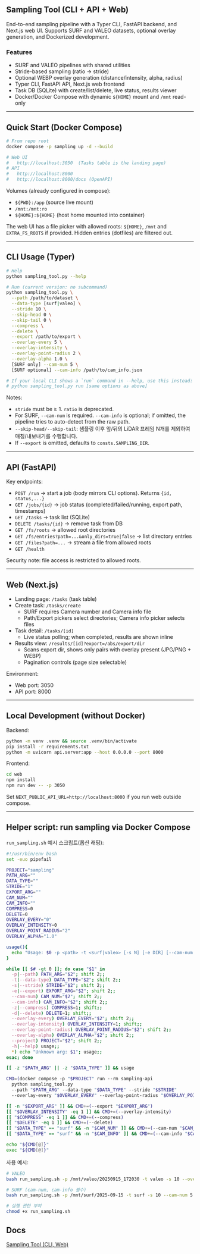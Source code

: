 ## Sampling Tool (CLI + API + Web)

End-to-end sampling pipeline with a Typer CLI, FastAPI backend, and Next.js web UI. Supports SURF and VALEO datasets, optional overlay generation, and Dockerized development.

### Features
- SURF and VALEO pipelines with shared utilities
- Stride-based sampling (ratio → stride)
- Optional WEBP overlay generation (distance/intensity, alpha, radius)
- Typer CLI, FastAPI API, Next.js web frontend
- Task DB (SQLite) with create/list/delete, live status, results viewer
- Docker/Docker Compose with dynamic `${HOME}` mount and `/mnt` read-only

---

## Quick Start (Docker Compose)

```bash
# From repo root
docker compose -p sampling up -d --build

# Web UI
#   http://localhost:3050  (Tasks table is the landing page)
# API
#   http://localhost:8000
#   http://localhost:8000/docs (OpenAPI)
```

Volumes (already configured in compose):
- `${PWD}:/app` (source live mount)
- `/mnt:/mnt:ro`
- `${HOME}:${HOME}` (host home mounted into container)

The web UI has a file picker with allowed roots: `${HOME}`, `/mnt` and `EXTRA_FS_ROOTS` if provided. Hidden entries (dotfiles) are filtered out.

---

## CLI Usage (Typer)

```bash
# Help
python sampling_tool.py --help

# Run (current version: no subcommand)
python sampling_tool.py \
  --path /path/to/dataset \
  --data-type [surf|valeo] \
  --stride 10 \
  --skip-head 0 \
  --skip-tail 0 \
  --compress \
  --delete \
  --export /path/to/export \
  --overlay-every 5 \
  --overlay-intensity \
  --overlay-point-radius 2 \
  --overlay-alpha 1.0 \
  [SURF only] --cam-num 5 \
  [SURF optional] --cam-info /path/to/cam_info.json

# If your local CLI shows a `run` command in --help, use this instead:
# python sampling_tool.py run [same options as above]
```

Notes:
- `stride` must be ≥ 1. `ratio` is deprecated.
- For SURF, `--cam-num` is required. `--cam-info` is optional; if omitted, the pipeline tries to auto-detect from the raw path.
- `--skip-head/--skip-tail`: 샘플링 이후 앞/뒤의 LiDAR 프레임 N개를 제외하여 매칭/내보내기를 수행합니다.
- If `--export` is omitted, defaults to `consts.SAMPLING_DIR`.

---

## API (FastAPI)

Key endpoints:
- `POST /run` → start a job (body mirrors CLI options). Returns `{id, status,...}`
- `GET /jobs/{id}` → job status (completed/failed/running, export path, timestamps)
- `GET /tasks` → task list (SQLite)
- `DELETE /tasks/{id}` → remove task from DB
- `GET /fs/roots` → allowed root directories
- `GET /fs/entries?path=...&only_dirs=true|false` → list directory entries
- `GET /files?path=...` → stream a file from allowed roots
- `GET /health`

Security note: file access is restricted to allowed roots.

---

## Web (Next.js)

- Landing page: `/tasks` (task table)
- Create task: `/tasks/create`
  - SURF requires Camera number and Camera info file
  - Path/Export pickers select directories; Camera info picker selects files
- Task detail: `/tasks/[id]`
  - Live status polling; when completed, results are shown inline
- Results view: `/results/[id]?export=/abs/export/dir`
  - Scans export dir, shows only pairs with overlay present (JPG/PNG + WEBP)
  - Pagination controls (page size selectable)

Environment:
- Web port: 3050
- API port: 8000

---

## Local Development (without Docker)

Backend:
```bash
python -m venv .venv && source .venv/bin/activate
pip install -r requirements.txt
python -m uvicorn api.server:app --host 0.0.0.0 --port 8000
```

Frontend:
```bash
cd web
npm install
npm run dev -- -p 3050
```

Set `NEXT_PUBLIC_API_URL=http://localhost:8000` if you run web outside compose.


---

## Helper script: run sampling via Docker Compose

`run_sampling.sh` 예시 스크립트(옵션 래핑):

```bash
#!/usr/bin/env bash
set -euo pipefail

PROJECT="sampling"
PATH_ARG=""
DATA_TYPE=""
STRIDE="1"
EXPORT_ARG=""
CAM_NUM=""
CAM_INFO=""
COMPRESS=0
DELETE=0
OVERLAY_EVERY="0"
OVERLAY_INTENSITY=0
OVERLAY_POINT_RADIUS="2"
OVERLAY_ALPHA="1.0"

usage(){
  echo "Usage: $0 -p <path> -t <surf|valeo> [-s N] [-e DIR] [--cam-num N --cam-info FILE] [--compress --delete] [--overlay-every N --overlay-intensity --overlay-point-radius N --overlay-alpha F] [--project NAME]"; exit 1;
}

while [[ $# -gt 0 ]]; do case "$1" in
  -p|--path) PATH_ARG="$2"; shift 2;;
  -t|--data-type) DATA_TYPE="$2"; shift 2;;
  -s|--stride) STRIDE="$2"; shift 2;;
  -e|--export) EXPORT_ARG="$2"; shift 2;;
  --cam-num) CAM_NUM="$2"; shift 2;;
  --cam-info) CAM_INFO="$2"; shift 2;;
  -z|--compress) COMPRESS=1; shift;;
  -d|--delete) DELETE=1; shift;;
  --overlay-every) OVERLAY_EVERY="$2"; shift 2;;
  --overlay-intensity) OVERLAY_INTENSITY=1; shift;;
  --overlay-point-radius) OVERLAY_POINT_RADIUS="$2"; shift 2;;
  --overlay-alpha) OVERLAY_ALPHA="$2"; shift 2;;
  --project) PROJECT="$2"; shift 2;;
  -h|--help) usage;;
  *) echo "Unknown arg: $1"; usage;;
esac; done

[[ -z "$PATH_ARG" || -z "$DATA_TYPE" ]] && usage

CMD=(docker compose -p "$PROJECT" run --rm sampling-api
  python sampling_tool.py
  --path "$PATH_ARG" --data-type "$DATA_TYPE" --stride "$STRIDE"
  --overlay-every "$OVERLAY_EVERY" --overlay-point-radius "$OVERLAY_POINT_RADIUS" --overlay-alpha "$OVERLAY_ALPHA")

[[ -n "$EXPORT_ARG" ]] && CMD+=(--export "$EXPORT_ARG")
[[ "$OVERLAY_INTENSITY" -eq 1 ]] && CMD+=(--overlay-intensity)
[[ "$COMPRESS" -eq 1 ]] && CMD+=(--compress)
[[ "$DELETE" -eq 1 ]] && CMD+=(--delete)
[[ "$DATA_TYPE" == "surf" && -n "$CAM_NUM" ]] && CMD+=(--cam-num "$CAM_NUM")
[[ "$DATA_TYPE" == "surf" && -n "$CAM_INFO" ]] && CMD+=(--cam-info "$CAM_INFO")

echo "${CMD[@]}"
exec "${CMD[@]}"
```

사용 예시:

```bash
# VALEO
bash run_sampling.sh -p /mnt/valeo/20250915_172030 -t valeo -s 10 --overlay-every 5 -e $HOME/valeo_out

# SURF (cam-num, cam-info 필수)
bash run_sampling.sh -p /mnt/surf/2025-09-15 -t surf -s 10 --cam-num 5 --cam-info $HOME/calib/cam_info.json -z -e $HOME/surf_out

# 실행 권한 부여
chmod +x run_sampling.sh
```

## Docs
[Sampling Tool (CLI, Web)](https://stradvision.atlassian.net/wiki/x/XoA0WQs)